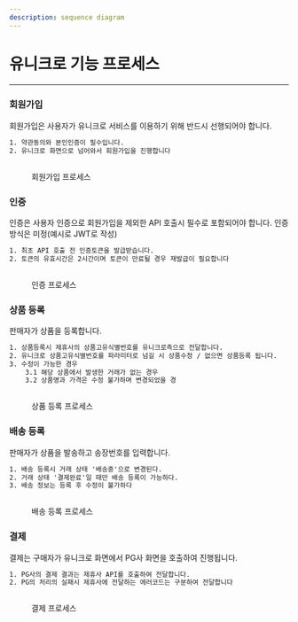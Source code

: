 ```yaml
---
description: sequence diagram
---
```


# 유니크로 기능 프로세스



***

### 회원가입

회원가입은 사용자가 유니크로 서비스를 이용하기 위해 반드시 선행되어야 합니다.

```html
1. 약관동의와 본인인증이 필수입니다.
2. 유니크로 화면으로 넘어와서 회원가입을 진행합니다
```

<figure><img src="https://mermaid.ink/img/pako:eNqNk89Kw0AQxl9l2JNCFet_cyhY6sGb4DWXtVm12KaaJgcRQa1CsUU9tGA1LRFaqlBBbBQPPlF39x3cNInaNZXmkmUy32--mcweoXReI0hBBXJgET1NUhm8Y-CcqoN4cNrMG9B_69JOizVv_CBzbG677Kw7lUgw26HlEj_t0gcbVjfWQYH4NPC7Cru_6b-csOYFsLsqe32GCT_InBrtuZMBSVLLwFRSgVkJJ170sg2seMqLNvB6jTU-Imip5FSEPQXmxsBB__Wl3_v0qVsGwXvDGvpeEqdA45GFhtdsqe1yi1ceR_TpWQunCJ4peWhDJXwI0bVoGgjacJDXq_TJFeD5aenD7xr86pY1XNYRZRouva5H0AOQV-B7CQR2QXLrp_n6n7zRthZDPfjrAAJCnfY_Bv6w_F1bkkDjDiiVFOLlUByacEQz7chdGmlgJZIxtEB_3QxYv35_fEZeyoFc5JzTchfFUI4YOZzRxC098pgqMndJjqhIEUeNbGMra6pI1Y9FqrWvYZOsaRlxcZGyjbMFEkPYMvObh3oaKaZhkTApuOlB1vEXR3kV3A" alt=""><figcaption><p>회원가입 프로세스</p></figcaption></figure>

### 인증

인증은 사용자 인증으로 회원가입을 제외한 API 호출시 필수로 포함되어야 합니다. 인증방식은 미정(예시로 JWT로 작성)

```html
1. 최초 API 호출 전 인증토큰을 발급받습니다.
2. 토큰의 유효시간은 2시간이며 토큰이 만료될 경우 재발급이 필요합니다
```

<figure><img src="https://mermaid.ink/img/pako:eNqNks9LAkEUx_-Vx5wKVOjXZQ5CYoc6BQVd9jK5r5LctdbdQ4gHfxDFGnhQLBthA4kOBmIRBv1F7pv_oVnUQ7ZBcxqG7_fz3nzfK7Nc0UTGWQkvPbRzmM2LU0dYhg36UCCVfKfaMJlOkwxC_0ZVh-GThO39XeCwloK9o0Og_oSe-6CuA1UdAfXaNH6FFdVr0mNL1Qarc9aSfxmZzXBYT8HMBlSvqroE9dDR9BhANpOM6YnDRjwBpuPR9O1rBjp2UJxD-Nn4oYwQWqk6cvEh8geq-fJH91H1RToQ1dVhxPjQNv8H2IzLMhzJ6eR2aRagnRAzja3U71d1P6EPSb7OoTsI79rUbc3KBI3QH7IEs9CxRN7UC1COyhjMPUMLDcb11cQT4RVcgxl2RUu9C1O4uGPm3aLD-IkolDDBhOcWD67sHOOu4-FCNF-iuaryDSF8KcU" alt=""><figcaption><p>인증 프로세스</p></figcaption></figure>

### 상품 등록

판매자가 상품을 등록합니다.

```html
1. 상품등록시 제휴사의 상품고유식별번호를 유니크로측으로 전달합니다.
2. 유니크로 상품고유식별번호를 파라미터로 넘길 시 상품수정 / 없으면 상품등록 됩니다.
3. 수정이 가능한 경우 
    3.1 해당 상품에서 발생한 거래가 없는 경우
    3.2 상품명과 가격은 수정 불가하며 변경되었을 경
```

<figure><img src="https://mermaid.ink/img/pako:eNqVVEFP4kAY_Stf5qQJNrK4uNsYEg0e9rbJXnsZ6bgSpbilPRhjsq4eGuFAdiFxSTGQaPSgCQIHTdw_xMz8h52hpZTaovTUTt573_u-93WOUaGsE6SiCvlhE6NA8kX83cQlzQDx4IJVNoHX6vT2ml3VvcPgcyWXYx2Xu0P2616FtALs7JT_doD-eaTdNrBWg_UfPE6Akxy3Q6sOP72nXRc2v34BFT7Ec2EpqMU6TToYpnyY97Xsa0f0oiXyWypklKntscaZC_xvk7WfYjTyWysxNlVYSxSBUb83Grx4WjsmwfshJH0-F34F3udIPcHhTRc2dsxcpPHqNa_dJTQWHjhIP2llTp3o5AV7Cpbs11MPFSeGHm5nxovHGg064pRV23RwTvsOv3wa9X4Cu3LoRUMM5B9r9d4f0MfAC-v2eKu2QCzZCHUmjKCNt02AlIpu8bt9jNmvJhq28lacWSUzl54UZFZZm0Pz40tITFrxSLQ-yZW1hzJFAU7J_QTmXIq9EtnSixu5tItFKwyuKzO_rS-4yGQ_xSosNN3P0y2JISfNNr06jyaWC6VQiZglXNTFHXosjzVk7ZES0ZAqXnWyi-0DS0OacSKg9qGOLbKtF8W1itRdfFAhKYRtq_ztyCgg1TJtMgH597CPOvkPH6jshg" alt=""><figcaption><p>상품 등록 프로세스</p></figcaption></figure>

### 배송 등록

판매자가 상품을 발송하고 송장번호를 입력합니다.

```html
1. 배송 등록시 거래 상태 '배송중'으로 변경된다.
2. 거래 상태 '결제완료'일 때만 배송 등록이 가능하다.
3. 배송 정보는 등록 후 수정이 불가하다
```

<figure><img src="https://mermaid.ink/img/pako:eNqlU01LAkEY_isvc7FAJSuolhASO3QLuu5l3B1Lctdadw8hQmZEoAejhIpVFIQ6GKwfhwL7Q87sf2i23fzYtKT2tDM8X-8zvDkkZWSCBJQlpwZRJRJP4UMNK6IK_MOSntHALlfoU4vVK-7l6BiKRlnDtM0-u2gLEAkDtSx21QR626HNGrDHO9Z9cTkjnMMxG7R0bRfatGnCzv4eCLA6mwtLIy_WqNJeP-jB3NOyp-3T81vEYwKshcexgRULdtEE-6HKaq8zNOKx0IyYAqzPFYFh1xr2Bq5WQiP4eAJJ3y55Xo73OI4e59hVE7YTWtQ3eKlll5_nDDZZODh5IuEffPzNc_YY7LC_tz5hTlR50Xq52IZPyhls2LFo_R4C3pO1bgLMHHwO71ZHe-fD7vvC_XOXTX9gt_YJsynpqVf5rcyt_2jP6ziy8idVFEQK0RSckvli5hwPEelHRCEiEvivTJLYSOsiEtU8hxonMtbJrpziu4qEJE5nSRBhQ88cnKkSEnTNIF8gb7k9VP4DFlgWLQ" alt=""><figcaption><p>배송 등록 프로세스</p></figcaption></figure>

### 결제

결제는 구매자가 유니크로 화면에서 PG사 화면을 호출하여 진행됩니다.

```html
1. PG사의 결제 결과는 제휴사 API를 호출하여 전달합니다.
2. PG의 처리의 실패시 제휴사에 전달하는 에러코드는 구분하여 전달합니다
```

<figure><img src="https://mermaid.ink/img/pako:eNqtlVFr01AUx7_K4T5t0AWzza7eh4GjIr4NfM1LbO60uKaaJQ8yBqvbpNA-iKy4jbRE3JyDCnWrY4KfKPfe7-C9SdrEcsPitE_N6f_8zj3_nJ67jWpNiyCMtshrj9g1Uq2bzx2zYdggPmbNbToQ_hjS81M2eB8Hp48Lq6ss8Lk_Zm-HGHQNwsuRCAA7OWSX32LxVCDFfkA7bd4a0k8-PFx_AhgWJ0lxDsyF30d0cMSCHr0al9JSkwDba_EP7fhpPqkwQ50tVF3DsKSBOAI7uRAoYP0b9qUP_F3AW6OIuOcDP-6JuIJYXVtQHB3DckGk7C-8-pVz1qyFIKF6Ppaed-nnbvGm72upf3dus5wL-aOxZw4xX2aU9Oe-eElCn-RInsjhPX86JJ1T3v1azJaytCUfPjtpIjsVy-xFTVWV2FZxM1e0ZPbu7GRFTVDYmMjiHuh1Oxzt_hcbK9F05cJvsbHyrzby40N6McbwQIP1x_JECYx3--zjgYIRJwhMJBcb5t4kM5sSRWbOqusqZXZxxb8KZbqBoqUCbHBAg7MsOq8PfWnqR_wOhXf7tDPM70S9A_XlwhzlcEqE_K9nNqcg7LLBWeHplIiyEvFX60tfUXcCc6lKVuNHN-zan79l4PSKmoZKqEGchlm3xLW1LSEGcl-QBjEQFl8tsmF6m66BDHtHSL1XlumSR1Zd3GQIb5ibW6SETM9tPn1j1xB2HY9MRMnVl6h2fgMp_7Zk" alt=""><figcaption><p>결제 프로세스</p></figcaption></figure>
